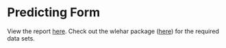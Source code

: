 # Predicting Form

View the report [here](https://dylan-stark.github.io/predicting_form/predicting_form.html).
Check out the wlehar package ([here](https://github.com/dylan-stark/wlehar)) for the required data sets.

